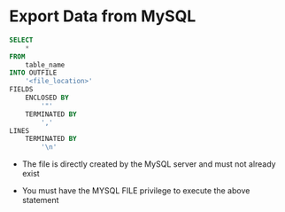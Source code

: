 # Export Data from MySQL

```SQL
SELECT
    *
FROM
    table_name
INTO OUTFILE
    '<file_location>'
FIELDS
    ENCLOSED BY
        '"'
    TERMINATED BY
        ','
LINES
    TERMINATED BY
        '\n'
```

- The file is directly created by the MySQL server and must not already exist

- You must have the MYSQL FILE privilege to execute the above statement
